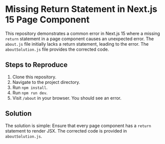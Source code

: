 # Missing Return Statement in Next.js 15 Page Component

This repository demonstrates a common error in Next.js 15 where a missing `return` statement in a page component causes an unexpected error.  The `about.js` file initially lacks a return statement, leading to the error. The `aboutSolution.js` file provides the corrected code.

## Steps to Reproduce

1. Clone this repository.
2. Navigate to the project directory.
3. Run `npm install`.
4. Run `npm run dev`.
5. Visit `/about` in your browser.  You should see an error.

## Solution

The solution is simple: Ensure that every page component has a `return` statement to render JSX. The corrected code is provided in `aboutSolution.js`.